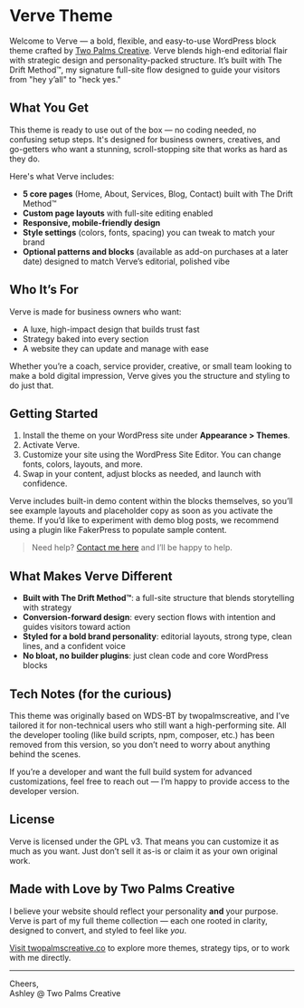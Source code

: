 # Verve Theme

Welcome to Verve — a bold, flexible, and easy-to-use WordPress block theme crafted by [Two Palms Creative](https://twopalmscreative.co). Verve blends high-end editorial flair with strategic design and personality-packed structure. It’s built with The Drift Method™, my signature full-site flow designed to guide your visitors from "hey y’all" to "heck yes."

## What You Get
This theme is ready to use out of the box — no coding needed, no confusing setup steps. It's designed for business owners, creatives, and go-getters who want a stunning, scroll-stopping site that works as hard as they do.

Here's what Verve includes:

- **5 core pages** (Home, About, Services, Blog, Contact) built with The Drift Method™  
- **Custom page layouts** with full-site editing enabled  
- **Responsive, mobile-friendly design**  
- **Style settings** (colors, fonts, spacing) you can tweak to match your brand  
- **Optional patterns and blocks** (available as add-on purchases at a later date) designed to match Verve’s editorial, polished vibe  

## Who It’s For
Verve is made for business owners who want:  
- A luxe, high-impact design that builds trust fast  
- Strategy baked into every section  
- A website they can update and manage with ease  

Whether you’re a coach, service provider, creative, or small team looking to make a bold digital impression, Verve gives you the structure and styling to do just that.

## Getting Started
1. Install the theme on your WordPress site under **Appearance > Themes**.  
2. Activate Verve.  
3. Customize your site using the WordPress Site Editor. You can change fonts, colors, layouts, and more.  
4. Swap in your content, adjust blocks as needed, and launch with confidence.  

Verve includes built-in demo content within the blocks themselves, so you’ll see example layouts and placeholder copy as soon as you activate the theme. If you’d like to experiment with demo blog posts, we recommend using a plugin like FakerPress to populate sample content.

> Need help? [Contact me here](https://twopalmscreative.co/contact/) and I’ll be happy to help.

## What Makes Verve Different
- **Built with The Drift Method™**: a full-site structure that blends storytelling with strategy  
- **Conversion-forward design**: every section flows with intention and guides visitors toward action  
- **Styled for a bold brand personality**: editorial layouts, strong type, clean lines, and a confident voice  
- **No bloat, no builder plugins**: just clean code and core WordPress blocks  

## Tech Notes (for the curious)
This theme was originally based on WDS-BT by twopalmscreative, and I’ve tailored it for non-technical users who still want a high-performing site. All the developer tooling (like build scripts, npm, composer, etc.) has been removed from this version, so you don’t need to worry about anything behind the scenes.

If you’re a developer and want the full build system for advanced customizations, feel free to reach out — I’m happy to provide access to the developer version.

## License
Verve is licensed under the GPL v3. That means you can customize it as much as you want. Just don’t sell it as-is or claim it as your own original work.

## Made with Love by Two Palms Creative
I believe your website should reflect your personality **and** your purpose. Verve is part of my full theme collection — each one rooted in clarity, designed to convert, and styled to feel like *you*.

[Visit twopalmscreative.co](https://twopalmscreative.co) to explore more themes, strategy tips, or to work with me directly.

---

Cheers,  
Ashley @ Two Palms Creative

